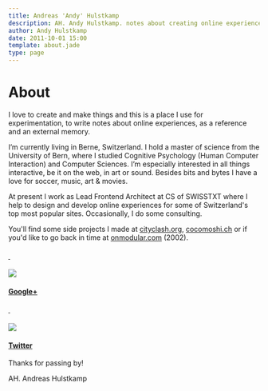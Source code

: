 ```yaml
---
title: Andreas 'Andy' Hulstkamp
description: AH. Andy Hulstkamp. notes about creating online experiences. UX-Design, architecture & development.
author: Andy Hulstkamp
date: 2011-10-01 15:00
template: about.jade
type: page
---
```


# About

I love to create and make things and this is a place I use for experimentation, to write notes about online experiences, as a reference and an external memory.

I’m currently living in Berne, Switzerland. I hold a master of science from the University of Bern, where I studied Cognitive Psychology (Human Computer Interaction) and Computer Sciences.
I’m especially interested in all things interactive, be it on the web, in art or sound.
Besides bits and bytes I have a love for soccer, music, art & movies.

At present I work as Lead Frontend Architect at CS of SWISSTXT where I help to design and develop online experiences for some of Switzerland's top most popular sites. Occasionally, I do some consulting.

You'll find some side projects I made at [cityclash.org](http://www.cityclash.org), [cocomoshi.ch](http://www.cocomoshi.ch) or if you'd like to go back in time at [onmodular.com](http://www.onmodular.com) (2002).

<div class="footer-links pure-g-r">
    <div class="footer-link pure-u-1-3"><a href="https://plus.google.com/103966119359439831864" class="ah-icon-link">
    <h4>&nbsp;</h4><img src="/svg/google-plus.svg">
    <h4>Google+</h4></a></div>
    <div class="pure-u-1-3">
    </div>
    <div class="footer-link pure-u-1-3"><a href="http://www.twitter.com/andyhulstkamp" class="ah-icon-link">
    <h4>&nbsp;</h4><img src="/svg/twitter.svg">
    <h4>Twitter</h4></a></div>
</div>

Thanks for passing by!

AH. Andreas Hulstkamp
